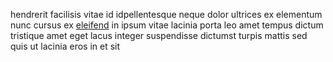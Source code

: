 hendrerit facilisis vitae id idpellentesque neque dolor ultrices ex elementum
nunc cursus ex [eleifend](generated_webpages/fermentum4.md) in ipsum vitae
lacinia porta leo amet tempus dictum tristique amet eget lacus integer
suspendisse dictumst turpis mattis sed quis ut lacinia eros in et sit